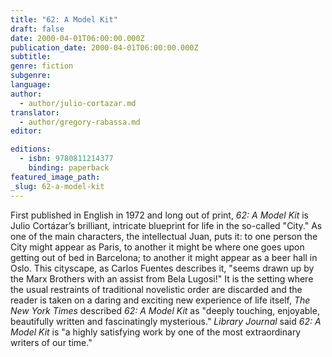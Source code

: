 ```yaml
---
title: "62: A Model Kit"
draft: false
date: 2000-04-01T06:00:00.000Z
publication_date: 2000-04-01T06:00:00.000Z
subtitle:
genre: fiction
subgenre:
language:
author:
  - author/julio-cortazar.md
translator:
  - author/gregory-rabassa.md
editor:

editions:
  - isbn: 9780811214377
    binding: paperback
featured_image_path:
_slug: 62-a-model-kit
---
```


First published in English in 1972 and long out of print, _62: A Model Kit_ is Julio Cortázar’s brilliant, intricate blueprint for life in the so-called "City." As one of the main characters, the intellectual Juan, puts it: to one person the City might appear as Paris, to another it might be where one goes upon getting out of bed in Barcelona; to another it might appear as a beer hall in Oslo. This cityscape, as Carlos Fuentes describes it, "seems drawn up by the Marx Brothers with an assist from Bela Lugosi!" It is the setting where the usual restraints of traditional novelistic order are discarded and the reader is taken on a daring and exciting new experience of life itself, _The New York Times_ described _62: A Model Kit_ as "deeply touching, enjoyable, beautifully written and fascinatingly mysterious." _Library Journal_ said _62: A Model Kit_ is "a highly satisfying work by one of the most extraordinary writers of our time."

